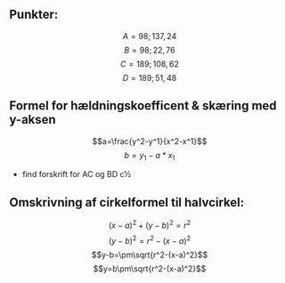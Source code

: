 ## Punkter: 
$$A = 98;137,24$$
$$B = 98;22,76$$
$$C=189;108,62$$
$$D=189;51,48$$

## Formel for hældningskoefficent & skæring med y-aksen
$$a=\frac{y^2-y^1}{x^2-x^1}$$
$$b = y_1-a*x_1$$
* find forskrift for AC og BD
c½
## Omskrivning af cirkelformel til halvcirkel:
$$(x-a)^2+(y-b)^2=r^2$$
$$(y-b)^2=r^2-(x-a)^2$$
$$y-b=\pm\sqrt{r^2-(x-a)^2}$$
$$y=b\pm\sqrt{r^2-(x-a)^2}$$